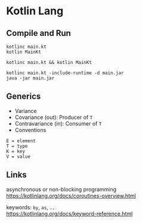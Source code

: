 # Kotlin Lang

## Compile and Run
```
kotlinc main.kt
kotlin MainKt

kotlinc main.kt && kotlin MainKt

kotlinc main.kt -include-runtime -d main.jar
java -jar main.jar
```

## Generics
* Variance
* Covariance (out): Producer of `T`
* Contravariance (in): Consumer of `T`
* Conventions
```
E = element
T = type
K = key
V = value
```

## Links
asynchronous or non-blocking programming \
https://kotlinlang.org/docs/coroutines-overview.html  

keywords: `by`, `as`, ... \
https://kotlinlang.org/docs/keyword-reference.html
